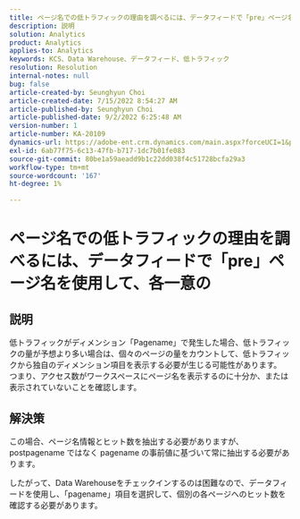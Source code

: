 ```yaml
---
title: ページ名での低トラフィックの理由を調べるには、データフィードで「pre」ページ名を使用して、各一意の
description: 説明
solution: Analytics
product: Analytics
applies-to: Analytics
keywords: KCS、Data Warehouse、データフィード、低トラフィック
resolution: Resolution
internal-notes: null
bug: false
article-created-by: Seunghyun Choi
article-created-date: 7/15/2022 8:54:27 AM
article-published-by: Seunghyun Choi
article-published-date: 9/2/2022 6:25:48 AM
version-number: 1
article-number: KA-20109
dynamics-url: https://adobe-ent.crm.dynamics.com/main.aspx?forceUCI=1&pagetype=entityrecord&etn=knowledgearticle&id=2fba16b6-1b04-ed11-82e4-00224809fcfe
exl-id: 6ab77f75-6c13-47fb-b717-1dc7b01fe083
source-git-commit: 80be1a59aeadd9b1c22dd038f4c51728bcfa29a3
workflow-type: tm+mt
source-wordcount: '167'
ht-degree: 1%

---
```


# ページ名での低トラフィックの理由を調べるには、データフィードで「pre」ページ名を使用して、各一意の

## 説明

低トラフィックがディメンション「Pagename」で発生した場合、低トラフィックの量が予想より多い場合は、個々のページの量をカウントして、低トラフィックから独自のディメンション項目を表示する必要が生じる可能性があります。 つまり、アクセス数がワークスペースにページ名を表示するのに十分か、または表示されていないことを確認します。 

## 解決策


この場合、ページ名情報とヒット数を抽出する必要がありますが、postpagename ではなく pagename の事前値に基づいて常に抽出する必要があります。

したがって、Data Warehouseをチェックインするのは困難なので、データフィードを使用し、「pagename」項目を選択して、個別の各ページへのヒット数を確認する必要があります。
